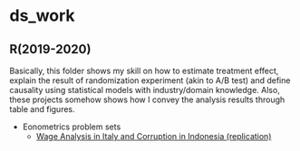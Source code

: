 # ds_work
## R(2019-2020) 
 Basically, this folder shows my skill on how to estimate treatment effect, explain the result of randomization experiment (akin to  A/B test) and define causality using statistical models with industry/domain knowledge. Also, these projects somehow shows how I convey the analysis results through table and figures. 
 * Eonometrics problem sets
    + [Wage Analysis in Italy and Corruption in Indonesia (replication)](https://github.com/neofreex01/ds_portfolio/blob/main/R(2019-2020)/Econmetrics%20problem%20sets/Wage-analysis-and-labor-economics.md)
